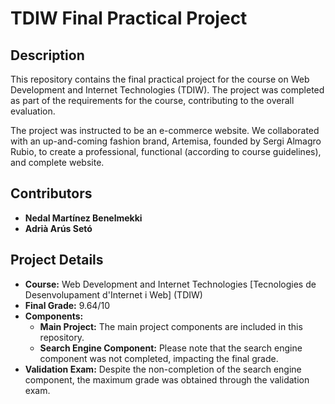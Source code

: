 # TDIW Final Practical Project

## Description

This repository contains the final practical project for the course on Web Development and Internet Technologies (TDIW). The project was completed as part of the requirements for the course, contributing to the overall evaluation.

The project was instructed to be an e-commerce website. We collaborated with an up-and-coming fashion brand, Artemisa, founded by Sergi Almagro Rubio, to create a professional, functional (according to course guidelines), and complete website.

## Contributors

- **Nedal Martínez Benelmekki**
- **Adrià Arús Setó**

## Project Details

- **Course:** Web Development and Internet Technologies [Tecnologies de Desenvolupament d'Internet i Web] (TDIW)
- **Final Grade:** 9.64/10
- **Components:**
  - **Main Project:** The main project components are included in this repository.
  - **Search Engine Component:** Please note that the search engine component was not completed, impacting the final grade.
- **Validation Exam:** Despite the non-completion of the search engine component, the maximum grade was obtained through the validation exam.

